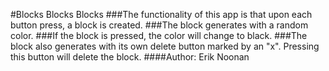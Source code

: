 #Blocks Blocks Blocks
###The functionality of this app is that upon each button press, a block is created.
###The block generates with a random color.
###If the block is pressed, the color will change to black.
###The block also generates with its own delete button marked by an "x". Pressing this button will delete the block.
####Author: Erik Noonan
